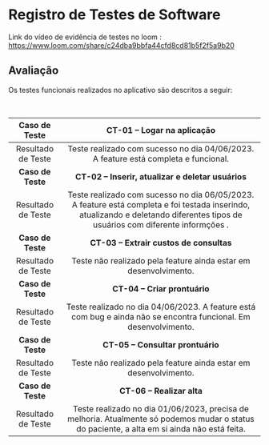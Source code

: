 # Registro de Testes de Software

Link do vídeo de evidência de testes no loom : https://www.loom.com/share/c24dba9bbfa44cfd8cd81b5f2f5a9b20
## Avaliação


Os testes funcionais realizados no aplicativo são descritos a seguir:
 
 <br>
 
| **Caso de Teste** 	| **CT-01 – Logar na aplicação** 	|
|:---:	|:---:	|
|	Resultado de Teste 	| Teste realizado com sucesso no dia 04/06/2023. A feature está completa e funcional. |
|	**Caso de Teste**	| **CT-02 – Inserir, atualizar e deletar usuários**	|
|	Resultado de Teste 	| Teste realizado com sucesso no dia 06/05/2023. A feature está completa e foi testada inserindo, atualizando e deletando diferentes tipos de usuários com diferente informções . |
|	**Caso de Teste**	| **CT-03 – Extrair custos de consultas**	|
|	Resultado de Teste 	|  Teste não realizado pela feature ainda estar em desenvolvimento.  |
|	**Caso de Teste**	| **CT-04 – Criar prontuário**	|
|	Resultado de Teste 	|  Teste realizado no dia 04/06/2023. A feature está com bug e ainda não se encontra funcional. Em desenvolvimento. |
|	**Caso de Teste**	| **CT-05 – Consultar prontuário**	|
|	Resultado de Teste 	|  Teste não realizado pela feature ainda estar em desenvolvimento. |
| 	**Caso de Teste**	| **CT-06 – Realizar alta**	|
|	Resultado de Teste 	| Teste realizado no dia 01/06/2023, precisa de melhoria. Atualmente só podemos mudar o status do paciente, a alta em si ainda não está feita. |

<!-- |	**Caso de Teste**	| **CT-04 – Criar prontuário**	|
|	Resultado de Teste 	|  Teste realizado com sucesso no dia 31/05/2023. A feature está imcompleta, faltam muitos dados importantes para um prontuário médico. |
Teste realizado com sucesso no dia 06/05/2023. A feature está completa e foi testada inserindo, atualizando e deletando diferentes tipos de prontuários com diferentes informções e tipos. -->

<!--  |	**Caso de Teste**	| **CT-05 – Consultar prontuário**	|
|	Resultado de Teste 	|  Teste realizado com sucesso no dia 06/05/2023.  A consulta está funcional. |
 Teste realizado com sucesso no dia 06/05/2023.  A consulta está funcional. -->
 
<!-- | 	**Caso de Teste**	| **CT-06 – Realizar alta**	|
|	Resultado de Teste 	| Teste realizado no dia 01/06/2023, precisa de melhoria. Atualmente só podemos mudar o status do paciente, a alta em si ainda não está feita. |
 Teste realizado com sucesso no dia 06/05/2023.  A alta está funcional via pela própria tela de prontuário mudando seu tipo para "alta".-->
